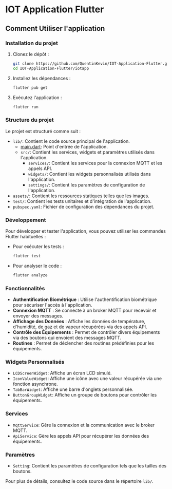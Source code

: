# IOT Application Flutter

## Comment Utiliser l'application

### Installation du projet

1. Clonez le dépôt :
    ```sh
    git clone https://github.com/QuentinKevin/IOT-Application-Flutter.git
    cd IOT-Application-Flutter/iotapp
    ```

2. Installez les dépendances :
    ```sh
    flutter pub get
    ```

3. Exécutez l'application :
    ```sh
    flutter run
    ```

### Structure du projet

Le projet est structuré comme suit :

- `lib/`: Contient le code source principal de l'application.
  - [main.dart](http://_vscodecontentref_/1): Point d'entrée de l'application.
  - `src/`: Contient les services, widgets et paramètres utilisés dans l'application.
    - `services/`: Contient les services pour la connexion MQTT et les appels API.
    - `widgets/`: Contient les widgets personnalisés utilisés dans l'application.
    - `settings/`: Contient les paramètres de configuration de l'application.
- `assets/`: Contient les ressources statiques telles que les images.
- `test/`: Contient les tests unitaires et d'intégration de l'application.
- `pubspec.yaml`: Fichier de configuration des dépendances du projet.

### Développement

Pour développer et tester l'application, vous pouvez utiliser les commandes Flutter habituelles :

- Pour exécuter les tests :
    ```sh
    flutter test
    ```

- Pour analyser le code :
    ```sh
    flutter analyze
    ```

### Fonctionnalités

- **Authentification Biométrique** : Utilise l'authentification biométrique pour sécuriser l'accès à l'application.
- **Connexion MQTT** : Se connecte à un broker MQTT pour recevoir et envoyer des messages.
- **Affichage des Données** : Affiche les données de température, d'humidité, de gaz et de vapeur récupérées via des appels API.
- **Contrôle des Équipements** : Permet de contrôler divers équipements via des boutons qui envoient des messages MQTT.
- **Routines** : Permet de déclencher des routines prédéfinies pour les équipements.

### Widgets Personnalisés

- `LCDScreenWidget`: Affiche un écran LCD simulé.
- `IconValueWidget`: Affiche une icône avec une valeur récupérée via une fonction asynchrone.
- `TabBarWidget`: Affiche une barre d'onglets personnalisée.
- `ButtonGroupWidget`: Affiche un groupe de boutons pour contrôler les équipements.

### Services

- `MqttService`: Gère la connexion et la communication avec le broker MQTT.
- `ApiService`: Gère les appels API pour récupérer les données des équipements.

### Paramètres

- `Setting`: Contient les paramètres de configuration tels que les tailles des boutons.

Pour plus de détails, consultez le code source dans le répertoire `lib/`.
